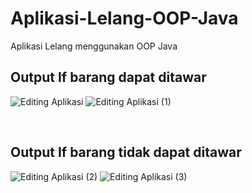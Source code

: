 # Aplikasi-Lelang-OOP-Java
Aplikasi Lelang menggunakan OOP Java

<h2>Output If barang dapat ditawar</h2>

![Editing Aplikasi](https://user-images.githubusercontent.com/65702027/140887363-7bf57b21-211f-41fe-910e-9999466739f3.png)
![Editing Aplikasi (1)](https://user-images.githubusercontent.com/65702027/140887376-7f6c3975-ae75-472e-ac76-01813f038fe6.png)

<br>
<h2>Output If barang tidak dapat ditawar</h2>

![Editing Aplikasi (2)](https://user-images.githubusercontent.com/65702027/140888315-c986ac98-aa37-4a7d-9a95-0fe2ea7029a2.png)
![Editing Aplikasi (3)](https://user-images.githubusercontent.com/65702027/140888335-f54d6157-ec2d-48df-8107-aaf51804120c.png)


